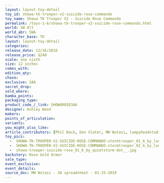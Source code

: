 ```yaml
---
layout: layout-toy-detail 
toy_id: showa-tk-trooper-v2-suicide-rose-commando
toy_name: Showa TK Trooper V2 - Suicide Rose Commando
permalink: /toys-1-6/showa-tk-trooper-v2-suicide-rose-commando.html
world: SW Alt
world_abr: SWA
character_base: TK
layout: layout-toy-detail
categories: 
release_date: 12/16/2016
release_price: $240 
scale: one sixth
size: 12 inches
comes_with: 
edition_qty: 
chase: 
exclusive: 3AA
secret_drop: 
sold_where: 
bamba_points: 
packaging_type: 
product_code_/_link: SHOWAROSE3AA
designer: Ashley Wood
makers: 
points_of_articulation: 
variants: 
you_might_also_like: 
article_contributors: [Phil Back, Don Slater, MW Wutasi, lumpyheadstudios, quietstorm__]
toy_pics: 
  -  SHOWA-TK-TROOPER-V2-SUICIDE-ROSE-COMMANDO-stormtrooper_01_6_by_lumpyheadstudios.jpg
  -  SHOWA-TK-TROOPER-V2-SUICIDE-ROSE-COMMANDO-stormtrooper_02_6_by_lumpyheadstudios.jpg
  -  showa-trooper-suicide-rose_01_6_by_quietstorm-dot__.jpg
backstory: Rose Gold Armor
sale_type: 
event_exclusive: 
event_details: 
source_doc: MW Wutasi - 3A spreadsheet - 01-15-2019
---
```

